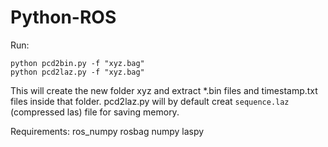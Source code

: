 # Python-ROS

Run: 
```
python pcd2bin.py -f "xyz.bag"
python pcd2laz.py -f "xyz.bag"
```
This will create the new folder xyz and extract *.bin files and timestamp.txt files inside that folder.
pcd2laz.py will by default creat `sequence.laz` (compressed las) file for saving memory. 

Requirements:
ros_numpy
rosbag
numpy
laspy
